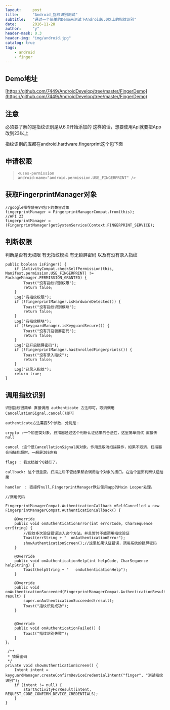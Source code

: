 ```yaml
---
layout:     post
title:      "Android_指纹识别测试"
subtitle:   "通过一个简单的Demo来测试下Android6.0以上的指纹识别"
date:       2016-11-28
author:     "y"
header-mask: 0.3
header-img: "img/android.jpg"
catalog: true
tags:
    - android
    - finger
---
```


## Demo地址
[https://github.com/7449/AndroidDevelop/tree/master/FingerDemo](https://github.com/7449/AndroidDevelop/tree/master/FingerDemo)

## 注意
必须要了解的是指纹识别是从6.0开始添加的 这样的话，想要使用Api就要把App改到23以上

指纹识别的库都在android.hardware.fingerprint这个包下面

## 申请权限

>  `<uses-permission android:name="android.permission.USE_FINGERPRINT" />`

## 获取FingerprintManager对象
	
	
	//google推荐使用V4包下的兼容对象
	fingerprintManager = FingerprintManagerCompat.from(this);
	//API 23
	fingerprintManager = (FingerprintManager)getSystemService(Context.FINGERPRINT_SERVICE);

## 判断权限

 判断是否有无权限 有无指纹模块 有无锁屏密码 以及有没有录入指纹

    public boolean isFinger() {
        if (ActivityCompat.checkSelfPermission(this, Manifest.permission.USE_FINGERPRINT) != PackageManager.PERMISSION_GRANTED) {
            Toast("没有指纹识别权限");
            return false;
        }
        Log("有指纹权限");
        if (!fingerprintManager.isHardwareDetected()) {
            Toast("没有指纹识别模块");
            return false;
        }
        Log("有指纹模块");
        if (!keyguardManager.isKeyguardSecure()) {
            Toast("没有开启锁屏密码");
            return false;
        }
        Log("已开启锁屏密码");
        if (!fingerprintManager.hasEnrolledFingerprints()) {
            Toast("没有录入指纹");
            return false;
        }
        Log("已录入指纹");
        return true;
    }

## 调用指纹识别

	识别指纹很简单 直接调用 authenticate 方法即可。取消调用 CancellationSignal.cancel()即可

	authenticate方法需要5个参数，分别是：

	crypto :一个加密类对象，扫描器通过这个判断认证结果的合法性，这里简单测试 直接传null

	cancel :这个是CancellationSignal类对象，作用是取消扫描操作，如果不取消，扫描器会扫描到超时，一般是30S左右

	flags : 看文档给个0就行了。

	callback: 这个很重要，扫描之后不管结果都会调用这个对象的接口。在这个里面判断认证结果

	handler ： 直接传null,FingerprintManager默认使用app的Main Looper处理。

	//调用代码

    FingerprintManagerCompat.AuthenticationCallback mSelfCancelled = new FingerprintManagerCompat.AuthenticationCallback() {

        @Override
        public void onAuthenticationError(int errorCode, CharSequence errString) {
            //指纹多次验证错误进入这个方法。并且暂时不能调用指纹验证
            Toast(errString + "  onAuthenticationError");
            showAuthenticationScreen();//这里如果认证错误，调用系统的锁屏密码
        }

        @Override
        public void onAuthenticationHelp(int helpCode, CharSequence helpString) {
            Toast(helpString + "   onAuthenticationHelp");
        }

        @Override
        public void onAuthenticationSucceeded(FingerprintManagerCompat.AuthenticationResult result) {
            super.onAuthenticationSucceeded(result);
            Toast("指纹识别成功");
        }


        @Override
        public void onAuthenticationFailed() {
            Toast("指纹识别失败");
        }
    };

	 /**
     * 锁屏密码
     */
    private void showAuthenticationScreen() {
        Intent intent = keyguardManager.createConfirmDeviceCredentialIntent("finger", "测试指纹识别");
        if (intent != null) {
            startActivityForResult(intent, REQUEST_CODE_CONFIRM_DEVICE_CREDENTIALS);
        }
    }
